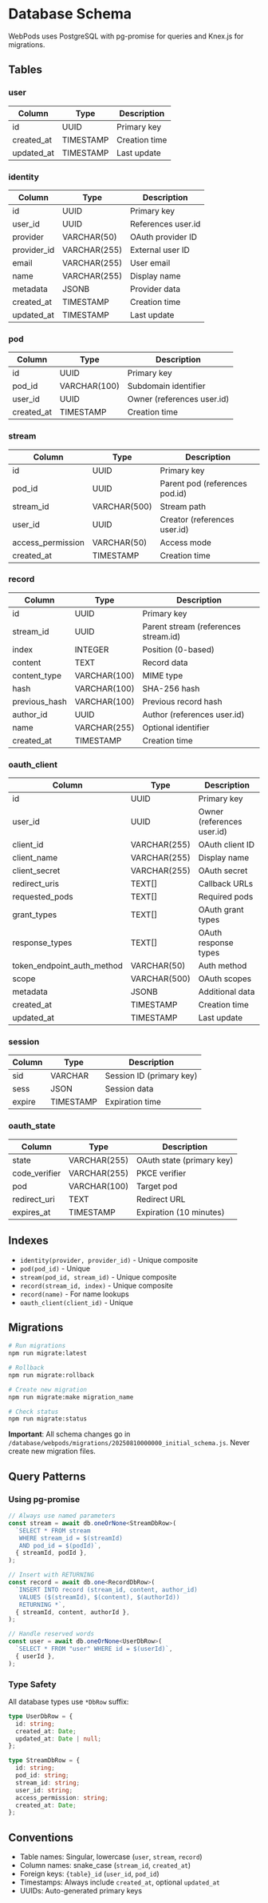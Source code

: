 # Database Schema

WebPods uses PostgreSQL with pg-promise for queries and Knex.js for migrations.

## Tables

### user

| Column     | Type      | Description   |
| ---------- | --------- | ------------- |
| id         | UUID      | Primary key   |
| created_at | TIMESTAMP | Creation time |
| updated_at | TIMESTAMP | Last update   |

### identity

| Column      | Type         | Description        |
| ----------- | ------------ | ------------------ |
| id          | UUID         | Primary key        |
| user_id     | UUID         | References user.id |
| provider    | VARCHAR(50)  | OAuth provider ID  |
| provider_id | VARCHAR(255) | External user ID   |
| email       | VARCHAR(255) | User email         |
| name        | VARCHAR(255) | Display name       |
| metadata    | JSONB        | Provider data      |
| created_at  | TIMESTAMP    | Creation time      |
| updated_at  | TIMESTAMP    | Last update        |

### pod

| Column     | Type         | Description                |
| ---------- | ------------ | -------------------------- |
| id         | UUID         | Primary key                |
| pod_id     | VARCHAR(100) | Subdomain identifier       |
| user_id    | UUID         | Owner (references user.id) |
| created_at | TIMESTAMP    | Creation time              |

### stream

| Column            | Type         | Description                    |
| ----------------- | ------------ | ------------------------------ |
| id                | UUID         | Primary key                    |
| pod_id            | UUID         | Parent pod (references pod.id) |
| stream_id         | VARCHAR(500) | Stream path                    |
| user_id           | UUID         | Creator (references user.id)   |
| access_permission | VARCHAR(50)  | Access mode                    |
| created_at        | TIMESTAMP    | Creation time                  |

### record

| Column        | Type         | Description                          |
| ------------- | ------------ | ------------------------------------ |
| id            | UUID         | Primary key                          |
| stream_id     | UUID         | Parent stream (references stream.id) |
| index         | INTEGER      | Position (0-based)                   |
| content       | TEXT         | Record data                          |
| content_type  | VARCHAR(100) | MIME type                            |
| hash          | VARCHAR(100) | SHA-256 hash                         |
| previous_hash | VARCHAR(100) | Previous record hash                 |
| author_id     | UUID         | Author (references user.id)          |
| name          | VARCHAR(255) | Optional identifier                  |
| created_at    | TIMESTAMP    | Creation time                        |

### oauth_client

| Column                     | Type         | Description                |
| -------------------------- | ------------ | -------------------------- |
| id                         | UUID         | Primary key                |
| user_id                    | UUID         | Owner (references user.id) |
| client_id                  | VARCHAR(255) | OAuth client ID            |
| client_name                | VARCHAR(255) | Display name               |
| client_secret              | VARCHAR(255) | OAuth secret               |
| redirect_uris              | TEXT[]       | Callback URLs              |
| requested_pods             | TEXT[]       | Required pods              |
| grant_types                | TEXT[]       | OAuth grant types          |
| response_types             | TEXT[]       | OAuth response types       |
| token_endpoint_auth_method | VARCHAR(50)  | Auth method                |
| scope                      | VARCHAR(500) | OAuth scopes               |
| metadata                   | JSONB        | Additional data            |
| created_at                 | TIMESTAMP    | Creation time              |
| updated_at                 | TIMESTAMP    | Last update                |

### session

| Column | Type      | Description              |
| ------ | --------- | ------------------------ |
| sid    | VARCHAR   | Session ID (primary key) |
| sess   | JSON      | Session data             |
| expire | TIMESTAMP | Expiration time          |

### oauth_state

| Column        | Type         | Description               |
| ------------- | ------------ | ------------------------- |
| state         | VARCHAR(255) | OAuth state (primary key) |
| code_verifier | VARCHAR(255) | PKCE verifier             |
| pod           | VARCHAR(100) | Target pod                |
| redirect_uri  | TEXT         | Redirect URL              |
| expires_at    | TIMESTAMP    | Expiration (10 minutes)   |

## Indexes

- `identity(provider, provider_id)` - Unique composite
- `pod(pod_id)` - Unique
- `stream(pod_id, stream_id)` - Unique composite
- `record(stream_id, index)` - Unique composite
- `record(name)` - For name lookups
- `oauth_client(client_id)` - Unique

## Migrations

```bash
# Run migrations
npm run migrate:latest

# Rollback
npm run migrate:rollback

# Create new migration
npm run migrate:make migration_name

# Check status
npm run migrate:status
```

**Important**: All schema changes go in `/database/webpods/migrations/20250810000000_initial_schema.js`. Never create new migration files.

## Query Patterns

### Using pg-promise

```typescript
// Always use named parameters
const stream = await db.oneOrNone<StreamDbRow>(
  `SELECT * FROM stream 
   WHERE stream_id = $(streamId) 
   AND pod_id = $(podId)`,
  { streamId, podId },
);

// Insert with RETURNING
const record = await db.one<RecordDbRow>(
  `INSERT INTO record (stream_id, content, author_id)
   VALUES ($(streamId), $(content), $(authorId))
   RETURNING *`,
  { streamId, content, authorId },
);

// Handle reserved words
const user = await db.oneOrNone<UserDbRow>(
  `SELECT * FROM "user" WHERE id = $(userId)`,
  { userId },
);
```

### Type Safety

All database types use `*DbRow` suffix:

```typescript
type UserDbRow = {
  id: string;
  created_at: Date;
  updated_at: Date | null;
};

type StreamDbRow = {
  id: string;
  pod_id: string;
  stream_id: string;
  user_id: string;
  access_permission: string;
  created_at: Date;
};
```

## Conventions

- Table names: Singular, lowercase (`user`, `stream`, `record`)
- Column names: snake_case (`stream_id`, `created_at`)
- Foreign keys: `{table}_id` (`user_id`, `pod_id`)
- Timestamps: Always include `created_at`, optional `updated_at`
- UUIDs: Auto-generated primary keys
